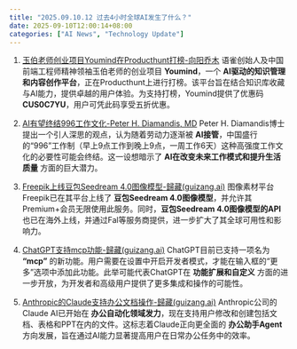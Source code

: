 ```yaml
---
title: "2025.09.10.12 过去4小时全球AI发生了什么？"
date: 2025-09-10T12:00:14+08:00
categories: ["AI News", "Technology Update"]
---
```


1.  [玉伯老师创业项目Youmind在Producthunt打榜-向阳乔木](https://x.com/vista8/status/1965601364538757560)
    语雀创始人及中国前端工程师精神领袖玉伯老师的创业项目 **Youmind**，一个 **AI驱动的知识管理和内容创作平台**，正在Producthunt上进行打榜。该平台旨在结合知识库收藏与AI能力，提供卓越的用户体验。为支持打榜，Youmind提供了优惠码 **CUS0C7YU**，用户可凭此码享受五折优惠。

2.  [AI有望终结996工作文化-Peter H. Diamandis, MD](https://x.com/PeterDiamandis/status/1965597089435472023)
    Peter H. Diamandis博士提出一个引人深思的观点，认为随着劳动力逐渐被 **AI接管**，中国盛行的“996”工作制（早上9点工作到晚上9点，一周工作6天）这种高强度工作文化的必要性可能会终结。这一设想暗示了 **AI在改变未来工作模式和提升生活质量** 方面的巨大潜力。

3.  [Freepik上线豆包Seedream 4.0图像模型-歸藏(guizang.ai)](https://x.com/op7418/status/1965587385888244036)
    图像素材平台Freepik已在其平台上线了 **豆包Seedream 4.0图像模型**，并允许其Premium+会员无限使用此服务。同时，**豆包Seedream 4.0图像模型的API** 也已在海外上线，并通过Fal等服务商提供，进一步扩大了其全球可用性和影响力。

4.  [ChatGPT支持mcp功能-歸藏(guizang.ai)](https://x.com/op7418/status/1965582594478883118)
    ChatGPT目前已支持一项名为 **“mcp”** 的新功能。用户需要在设置中开启开发者模式，才能在输入框的“更多”选项中添加此功能。此举可能代表ChatGPT在 **功能扩展和自定义** 方面的进一步开放，为开发者和高级用户提供了更多集成和操作的可能性。

5.  [Anthropic的Claude支持办公文档操作-歸藏(guizang.ai)](https://x.com/op7418/status/1965580680295055479)
    Anthropic公司的Claude AI已开始在 **办公自动化领域发力**，现在支持用户修改和创建包括文档、表格和PPT在内的文件。这标志着Claude正向更全面的 **办公助手Agent** 方向发展，旨在通过AI能力显著提高用户在日常办公任务中的效率。